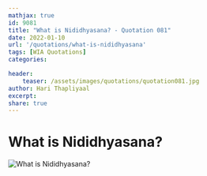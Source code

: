 ```yaml
---
mathjax: true
id: 9081
title: "What is Nididhyasana? - Quotation 081"
date: 2022-01-10
url: '/quotations/what-is-nididhyasana'
tags: [WIA Quotations] 
categories: 

header:
    teaser: /assets/images/quotations/quotation081.jpg
author: Hari Thapliyaal 
excerpt:
share: true 
---
```


# What is Nididhyasana?

![What is Nididhyasana?](/assets/images/quotations/quotation081.jpg)
